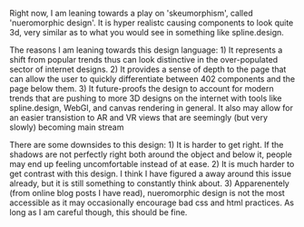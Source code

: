 Right now, I am leaning towards a play on 'skeumorphism', called 'nueromorphic design'.
It is hyper realistc causing components to look quite 3d, very similar as to what you would see in something like spline.design.

The reasons I am leaning towards this design language: 1) It represents a shift from popular trends thus can look distinctive in the over-populated sector of internet designs. 2) It provides a sense of depth to the page that can allow the user to quickly differentiate between 402 components and the page below them. 3) It future-proofs the design to account for modern trends that are pushing to more 3D designs on the internet with tools like spline.design, WebGl, and canvas rendering in general. It also may allow for an easier transistion to AR and VR views that are seemingly (but very slowly) becoming main stream

There are some downsides to this design: 1) It is harder to get right. If the shadows are not perfectly right both around the object and below it, people may end up feeling uncomfortable instead of at ease. 2) It is much harder to get contrast with this design. I think I have figured a away around this issue already, but it is still something to constantly think about. 3) Apparenentely (from online blog posts I have read), nueromorphic design is not the most accessible as it may occasionally encourage bad css and html practices. As long as I am careful though, this should be fine.
